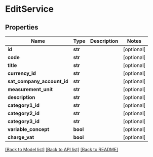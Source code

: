 # EditService

## Properties
Name | Type | Description | Notes
------------ | ------------- | ------------- | -------------
**id** | **str** |  | [optional] 
**code** | **str** |  | [optional] 
**title** | **str** |  | [optional] 
**currency_id** | **str** |  | [optional] 
**sat_company_account_id** | **str** |  | [optional] 
**measurement_unit** | **str** |  | [optional] 
**description** | **str** |  | [optional] 
**category1_id** | **str** |  | [optional] 
**category2_id** | **str** |  | [optional] 
**category3_id** | **str** |  | [optional] 
**variable_concept** | **bool** |  | [optional] 
**charge_vat** | **bool** |  | [optional] 

[[Back to Model list]](../README.md#documentation-for-models) [[Back to API list]](../README.md#documentation-for-api-endpoints) [[Back to README]](../README.md)


